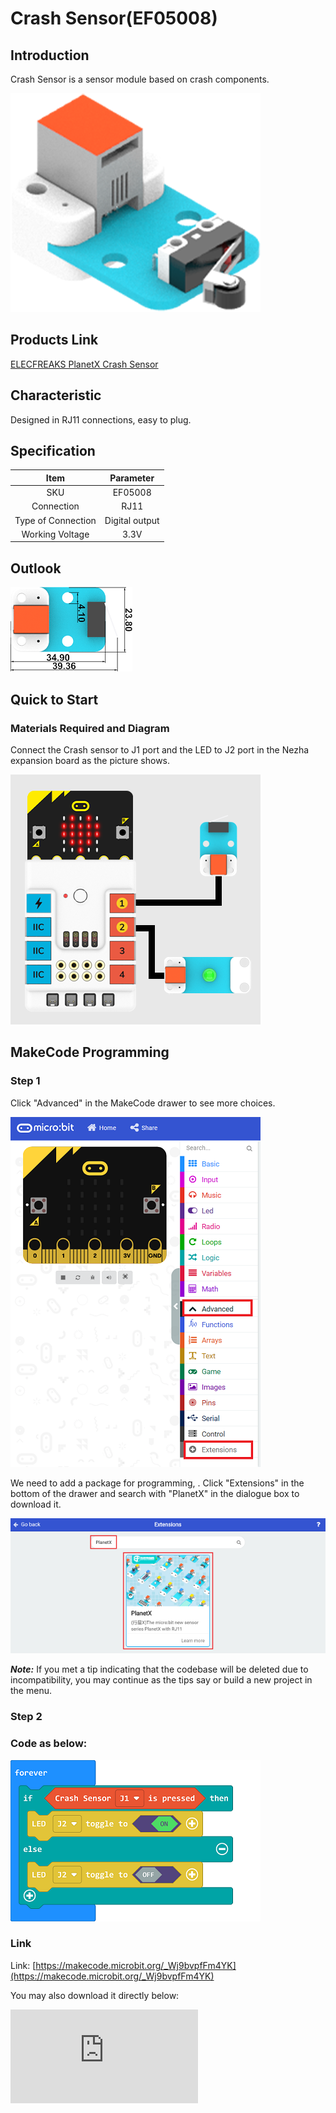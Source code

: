 # Crash Sensor(EF05008)

## Introduction

Crash Sensor is a sensor module based on crash components.

![](./images/05008_01.png)

## Products Link

[ELECFREAKS PlanetX Crash Sensor](https://shop.elecfreaks.com/products/elecfreaks-planetx-crash-sensor?_pos=1&_sid=38525dd40&_ss=r)

## Characteristic

 Designed in RJ11 connections, easy to plug.

## Specification


Item | Parameter
:-: | :-:
SKU|EF05008
Connection|RJ11
Type of Connection|Digital output
Working Voltage|3.3V

## Outlook



![](./images/05008_02.png)

## Quick to Start


### Materials Required and Diagram

 Connect the Crash sensor to J1 port and the LED to J2 port in the Nezha expansion board as the picture shows.


![](./images/05008_03.png)

## MakeCode Programming


### Step 1

Click "Advanced" in the MakeCode drawer to see more choices.

![](./images/05001_04.png)

We need to add a package for programming, . Click "Extensions" in the bottom of the drawer and search with "PlanetX" in the dialogue box to download it.

![](./images/05001_05.png)

***Note:*** If you met a tip indicating that the codebase will be deleted due to incompatibility, you may continue as the tips say or build a new project in the menu.

### Step 2

### Code as below:

![](./images/05008_06.png)


### Link
Link: [https://makecode.microbit.org/_Wj9bvpfFm4YK](https://makecode.microbit.org/_Wj9bvpfFm4YK)

You may also download it directly below:


<div
    style={{
        position: 'relative',
        paddingBottom: '60%',
        overflow: 'hidden',
    }}
>
    <iframe
        src="https://makecode.microbit.org/_Wj9bvpfFm4YK"
        frameborder="0"
        sandbox="allow-popups allow-forms allow-scripts allow-same-origin"
        style={{
            position: 'absolute',
            width: '100%',
            height: '100%',
        }}
    />
</div>


### Result
 The LED lights on if the crash switch was pressed or it lights off.

## Python Programming



### Step 1

Download the package and unzip it: [PlanetX_MicroPython](https://github.com/lionyhw/PlanetX_MicroPython/archive/master.zip)

Go to   [Python editor](https://python.microbit.org/v/2.0)

![](./images/05001_07.png)

We need to add enum.py and crash.py for programming. Click "Load/Save" and then click "Show Files (1)" to see more choices, click "Add file" to add enum.py and crash.py from the unzipped package of PlanetX_MicroPython.

![](./images/05001_08.png)
![](./images/05001_09.png)
![](./images/05008_10.png)

### Step 2

### Reference

```
from microbit import *
from enum import *
from crash import *
crash = CRASH(J1)

while True:
    button = crash.crash_is_pressed()
    if(button == True):
        display.show(Image.HAPPY)
    else:
        display.show(Image.SAD)
```


### Result
 A smile face displays on the micro:bit while the crash switch being pressed or the micro:bit displays a sad face.

## Relevant File


## Technique File
